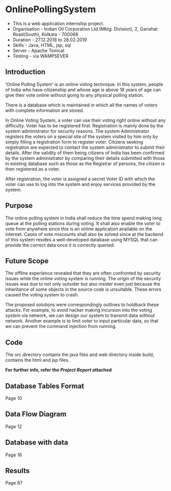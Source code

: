# OnlinePollingSystem

- This is a web application internship project.
- Organisation - Indian Oil Corporation Ltd.(Mktg. Division), 2, Gariahat Road(South), Kolkata - 700068
- Duration - 27.12.2018 to 28.02.2019
- Skills - Java, HTML, jsp, sql
- Server - Apache Tomcat
- Testing - via WAMPSEVER

## Introduction
‘Online Polling System’ is an online voting technique.  In this system, people of India who have citizenship and whose age is above 18 years of age can give their vote online without going to any physical polling station.

There is a database which is maintained in which all the names of voters with complete information are stored.

In Online Voting System, a voter can use their voting right online without any difficulty.  Voter has to be registered first.  Registration is mainly done by the system administrator for security reasons.  The system Administrator registers the voters on a special site of the system visited by him only by simply filling a registration form to register voter.  Citizens seeking registration are expected to contact the system administrator to submit their details.  After the validity of them being citizens of India has been confirmed by the system administrator by comparing their details submitted with those in existing database such as those as the Registrar of persons, the citizen is then registered as a voter.

After registration, the voter is assigned a secret Voter ID with which the voter can use to log into the system and enjoy services provided by the system. 

## Purpose
The online polling system in India shall reduce the time spend making long queue at the polling stations during voting.  It shall also enable the voter to vote from anywhere since this is an online application available on the internet. Cases of vote miscounts shall also be solved since at the backend of this system resides a well-developed database using MYSQL that can provide the correct data once it is correctly queried.

## Future Scope
The offline experience revealed that they are often confronted by security issues while the online voting system is running.  The origin of the security issues was due to not only outsider but also insider even just because the inheritance of some objects in the source code is unsuitable.  These errors caused the voting system to crash.

The proposed solutions were correspondingly outlines to holdback these attacks.  For example, to avoid hacker making incursion into the voting system via network, we can design our system to transmit data without network.  Another example is to limit voter to input particular data, so that we can prevent the command injection from running.

## Code
The src directory contains the java files and web directory inside build, contains the html and jsp files.

**For further info, refer the _Project Report_ attached**
## Database Tables Format
Page 10

## Data Flow Diagram
Page 12

## Database with data
Page 16

## Results
Page 87
